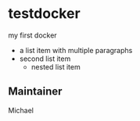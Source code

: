 # testdocker
my first docker
* a list item
  with multiple paragraphs
* second list item
  * nested list item
## Maintainer
Michael

